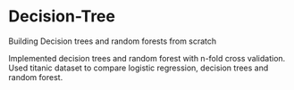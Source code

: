 # Decision-Tree
Building Decision trees and random forests from scratch 

Implemented decision trees and random forest with n-fold cross validation.
Used titanic dataset to compare logistic regression, decision trees and random forest.
